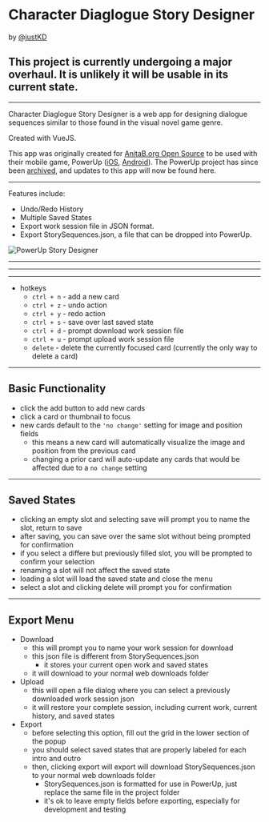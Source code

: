 # Character Diaglogue Story Designer

by [@justKD](https://github.com/justKD)

## This project is currently undergoing a major overhaul. It is unlikely it will be usable in its current state.

<!-- [https://scenario-builder.justkd.app/](https://scenario-builder.justkd.app/) -->

<!-- [mirror](https://zpiiu.csb.app/) -->

---

Character Diaglogue Story Designer is a web app for designing dialogue sequences similar to those found in the visual novel game genre.

Created with VueJS.

<!-- ![Text Adventure Scenario Builder](https://uploads.codesandbox.io/uploads/user/372c6cb3-29f1-4300-8d4e-120330b42973/X3A5-example.png) -->

This app was originally created for [AnitaB.org Open Source](https://github.com/anitab-org) to be used with their mobile game, PowerUp ([iOS](https://github.com/anitab-org/powerup-iOS), [Android](https://github.com/anitab-org/powerup-android)). The PowerUp project has since been [archived](https://github.com/anitab-org/powerup-story-designer), and updates to this app will now be found here.

---

Features include:

- Undo/Redo History
- Multiple Saved States
- Export work session file in JSON format.
- Export StorySequences.json, a file that can be dropped into PowerUp.

![PowerUp Story Designer](https://github.com/systers/powerup-story-designer/blob/master/powerup-story-designer-example-image.jpg?raw=true "PowerUp Story Designer Example Image")

---

<!-- ## Current State (July 25, 2018)

Best in Chrome. Works in Safari and Firefox. May work in Opera.

**Media assets between this project and the main PowerUp repos will need to be manually kept in sync.**

**Names for the assets need to be identical.** -->

---

<!-- - dependencies

  - [VueJS](https://vuejs.org/) - for data-reactive front-end
  - [less](http://lesscss.org/) - for cleaner css
  - [jQuery 3](https://api.jquery.com/) - for simplifying dom interactions during development - potentially unnecessary as more management is given to Vue

  - [Animate.css](https://daneden.github.io/animate.css/) - animations
  - [Noty](https://ned.im/noty/#/) - notifications
  - [SimpleBar](http://grsmto.github.io/simplebar/) - cross-browser customizable scroll bars -->

---

- hotkeys
  - `ctrl + n` - add a new card
  - `ctrl + z` - undo action
  - `ctrl + y` - redo action
  - `ctrl + s` - save over last saved state
  - `ctrl + d` - prompt download work session file
  - `ctrl + u` - prompt upload work session file
  - `delete` - delete the currently focused card (currently the only way to delete a card)

---

## Basic Functionality

- click the add button to add new cards
- click a card or thumbnail to focus
- new cards default to the `'no change'` setting for image and position fields
  - this means a new card will automatically visualize the image and position from the previous card
  - changing a prior card will auto-update any cards that would be affected due to a `no change` setting

---

## Saved States

- clicking an empty slot and selecting save will prompt you to name the slot, return to save
- after saving, you can save over the same slot without being prompted for confirmation
- if you select a differe but previously filled slot, you will be prompted to confirm your selection
- renaming a slot will not affect the saved state
- loading a slot will load the saved state and close the menu
- select a slot and clicking delete will prompt you for confirmation

---

## Export Menu

- Download
  - this will prompt you to name your work session for download
  - this json file is different from StorySequences.json
    - it stores your current open work and saved states
  - it will download to your normal web downloads folder
- Upload
  - this will open a file dialog where you can select a previously downloaded work session json
  - it will restore your complete session, including current work, current history, and saved states
- Export
  - before selecting this option, fill out the grid in the lower section of the popup
  - you should select saved states that are properly labeled for each intro and outro
  - then, clicking export will export will download StorySequences.json to your normal web downloads folder
    - StorySequences.json is formatted for use in PowerUp, just replace the same file in the project folder
    - it's ok to leave empty fields before exporting, especially for development and testing
